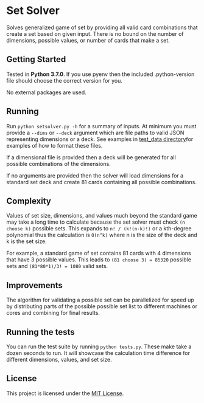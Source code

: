 # Set Solver

Solves generalized game of set by providing all valid card combinations that create a set based on given input. There is no bound on the number of dimensions, possible values, or number of cards that make a set.

## Getting Started

Tested in **Python 3.7.0**. If you use pyenv then the included .python-version file should choose the correct version for you.

No external packages are used.

## Running

Run `python setsolver.py -h` for a summary of inputs. At minimum you must provide a `--dims` or `--deck` argument which are file paths to valid JSON representing dimensions or a deck. See examples in [test_data directory](https://github.com/crdunwel/set-solver/tree/master/test_data)for examples of how to format these files. 

If a dimensional file is provided then a deck will be generated for all possible combinations of the dimensions.

If no arguments are provided then the solver will load dimensions for a standard set deck and create 81 cards containing all possible combinations.

## Complexity

Values of set size, dimensions, and values much beyond the standard game may take a long time to calculate because the set solver must check `(n choose k)` possible sets. This expands to `n! / (k!(n-k)!)` or a kth-degree polynomial thus the calculation is `O(n^k)` where n is the size of the deck and k is the set size.

For example, a standard game of set contains 81 cards with 4 dimensions that have 3 possible values. This leads to `(81 choose 3) = 85320` possible sets and `(81*80*1)/3! = 1080` valid sets.

## Improvements

The algorithm for validating a possible set can be parallelized for speed up by distributing parts of the possible possible set list to different machines or cores and combining for final results.

## Running the tests

You can run the test suite by running `python tests.py`. These make take a dozen seconds to run. It will showcase the calculation time difference for different dimensions, values, and set size.

## License

This project is licensed under the [MIT License](https://opensource.org/licenses/MIT).